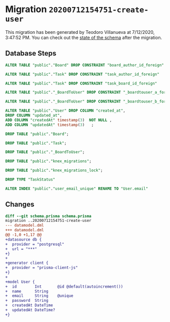 # Migration `20200712154751-create-user`

This migration has been generated by Teodoro Villanueva at 7/12/2020, 3:47:52 PM.
You can check out the [state of the schema](./schema.prisma) after the migration.

## Database Steps

```sql
ALTER TABLE "public"."Board" DROP CONSTRAINT "board_author_id_foreign"

ALTER TABLE "public"."Task" DROP CONSTRAINT "task_author_id_foreign"

ALTER TABLE "public"."Task" DROP CONSTRAINT "task_board_id_foreign"

ALTER TABLE "public"."_BoardToUser" DROP CONSTRAINT "_boardtouser_a_foreign"

ALTER TABLE "public"."_BoardToUser" DROP CONSTRAINT "_boardtouser_b_foreign"

ALTER TABLE "public"."User" DROP COLUMN "created_at",
DROP COLUMN "updated_at",
ADD COLUMN "createdAt" timestamp(3)  NOT NULL ,
ADD COLUMN "updatedAt" timestamp(3)   ;

DROP TABLE "public"."Board";

DROP TABLE "public"."Task";

DROP TABLE "public"."_BoardToUser";

DROP TABLE "public"."knex_migrations";

DROP TABLE "public"."knex_migrations_lock";

DROP TYPE "TaskStatus"

ALTER INDEX "public"."user_email_unique" RENAME TO "User.email"
```

## Changes

```diff
diff --git schema.prisma schema.prisma
migration ..20200712154751-create-user
--- datamodel.dml
+++ datamodel.dml
@@ -1,0 +1,17 @@
+datasource db {
+  provider = "postgresql"
+  url = "***"
+}
+
+generator client {
+  provider = "prisma-client-js"
+}
+
+model User {
+  id        Int       @id @default(autoincrement())
+  name      String
+  email     String    @unique
+  password  String
+  createdAt DateTime
+  updatedAt DateTime?
+}
```



